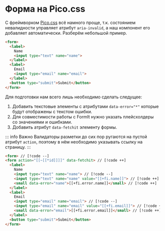 # Форма на Pico.css

С фреймворком [Pico.css](https://picocss.com/) всё намного проще, т.к. состоянием невалидности управляет атрибут `aria-invalid`, а наш компонент его добавляет автоматически. Разберём небольшой пример.

```html
<form>
  <label>
    Name
    <input type="text" name="name">
  </label>
  <label>
    Email
    <input type="email" name="email">
  </label>
  <button type="submit">Submit</button>
</form>
```

Для подготовки нам всего лишь необходимо сделать следущее:

1. Добавить текстовые элементы с атрибутами `data-error="*"` которые будут отображены с текстом ошибки.
3. Для совместимости работы с FormIt нужно указать плейсхолдеры со значениями и ошибками.
4. Добавить атрибут `data-fetchit` элементу формы. <Badge type="info" text="Необязательно" />

::: info Важно
Валидаторы разметки до сих пор ругаются на пустой атрибут `action`, поэтому в нём необходимо указывать ссылку на страницу.
:::

```html
<form> // [!code --]
<form action="[[~[[*id]]]]" data-fetchit> // [!code ++]
  <label>
    Name
    <input type="text" name="name"> // [!code --]
    <input type="text" name="name" value="[[+fi.name]]"> // [!code ++]
    <small data-error="name">[[+fi.error.name]]</small> // [!code ++]
  </label>
  <label>
    Email
    <input type="email" name="email"> // [!code --]
    <input type="email" name="email" value="[[+fi.email]]"> // [!code ++]
    <small data-error="email">[[+fi.error.email]]</small> // [!code ++]
  </label>
  <button type="submit">Submit</button>
</form>
```
